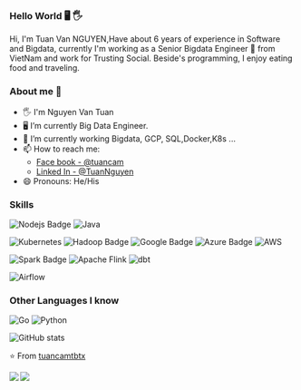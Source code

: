 ### Hello World 🖥️ 🖐️
Hi, I'm Tuan Van NGUYEN,Have about 6 years of experience in Software and Bigdata, currently I'm working as a Senior Bigdata Engineer 🚀 from VietNam and work for Trusting Social. Beside's programming, I enjoy eating food and traveling.
### About me 🐬

- 🖐️ I'm Nguyen Van Tuan
- 🖥️ I’m currently Big Data Engineer.
- 🌱 I’m currently working Bigdata, GCP, SQL,Docker,K8s ... 
- 📫 How to reach me:
   + [Face book - @tuancam](https://www.facebook.com/tuanbacam)
   + [Linked In - @TuanNguyen](https://www.linkedin.com/in/tuanbacam/)
- 😄 Pronouns: He/His


### Skills

![Nodejs Badge](https://img.shields.io/badge/-Nodejs-3C873A?style=for-the-badge&labelColor=black&logo=node.js&logoColor=3C873A)
![Java](https://img.shields.io/badge/java-%23ED8B00.svg?style=for-the-badge&logo=openjdk&logoColor=white)

![Kubernetes](https://img.shields.io/badge/Kubernetes-326CE5?style=for-the-badge&logo=kubernetes&logoColor=white)
![Hadoop Badge](https://img.shields.io/badge/Apache%20Hadoop-blue?style=for-the-badge&labelColor=black&logo=Apache%20Hadoop&logoColor=yellow)
![Google Badge](https://img.shields.io/badge/GoogleCloud-4285F4?style=for-the-badge&labelColor=black&logo=Google%20Cloud&logoColor=white)
![Azure Badge](https://img.shields.io/badge/Microsoft%20Azure-0089D6?style=for-the-badge&labelColor=black&logo=microsoft-azure&logoColor=white)
![AWS](https://img.shields.io/badge/AWS-%23FF9900.svg?style=for-the-badge&logo=amazon-aws&logoColor=white)

![Spark Badge](https://img.shields.io/badge/-Apache%20Spark-E25A1C?style=for-the-badge&labelColor=black&logo=Apache%20Spark&logoColor=white)
![Apache Flink](https://img.shields.io/badge/-Apache%20Flink-D22128?style=for-the-badge&logo=Apache%20Flink&labelColor=black&logoColor=white)
![dbt](https://img.shields.io/badge/dbt-F29639?style=for-the-badge&logo=dbt&logoColor=white)


![Airflow](https://img.shields.io/badge/Airflow-017CEE?style=for-the-badge&logo=apache-airflow&logoColor=white)

### Other Languages I know
![Go](https://img.shields.io/badge/go-%2300ADD8.svg?style=for-the-badge&logo=go&logoColor=white)
![Python](https://img.shields.io/badge/python-3670A0?style=for-the-badge&logo=python&logoColor=ffdd54)


![GitHub stats](https://github-readme-stats.vercel.app/api?username=tuancamtbtx&show_icons=true&hide_border=true)

⭐️ From [tuancamtbtx](https://github.com/tuancamtbtx)

<div>
<a href="https://github.com/tuancamtbtx/dataplatform-stack">
  <img align="left" src="https://github-readme-stats.vercel.app/api/pin/?username=tuancamtbtx&repo=dataplatform-stack" />
</a>
<a href="https://github.com/tuancamtbtx/airflow-example">
  <img align="left" src="https://github-readme-stats.vercel.app/api/pin/?username=tuancamtbtx&repo=airflow-example" />
</a>
</div>



